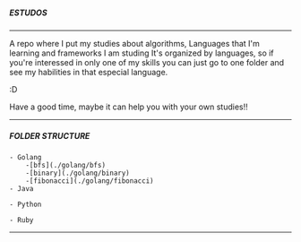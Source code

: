 #####                 ESTUDOS                      #####
________________________________________________________

A repo where I put my studies about algorithms,
Languages that I'm learning and frameworks I am studing
It's organized by languages, so if you're interessed in
only one of my skills you can just go to one folder and 
see my habilities in that especial language.

:D 

Have a good time, maybe it can help you with your own
studies!!
________________________________________________________

#####             FOLDER STRUCTURE                 #####

	- Golang
		-[bfs](./golang/bfs)
		-[binary](./golang/binary)
		-[fibonacci](./golang/fibonacci)
	- Java

	- Python

	- Ruby
________________________________________________________
